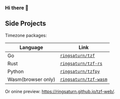 ### Hi there 👋

## Side Projects

Timezone packages:

| Language           | Link                                                            |
| ------------------ | --------------------------------------------------------------- |
| Go                 | [`ringsaturn/tzf`](https://github.com/ringsaturn/tzf)           |
| Rust               | [`ringsaturn/tzf-rs`](https://github.com/ringsaturn/tzf-rs)     |
| Python             | [`ringsaturn/tzfpy`](https://github.com/ringsaturn/tzfpy)       |
| Wasm(browser only) | [`ringsaturn/tzf-wasm`](https://github.com/ringsaturn/tzf-wasm) |

Or onine preview: <https://ringsaturn.github.io/tzf-web/>.

<!--
**ringsaturn/ringsaturn** is a ✨ _special_ ✨ repository because its `README.md` (this file) appears on your GitHub profile.

Here are some ideas to get you started:

- 🔭 I’m currently working on ...
- 🌱 I’m currently learning ...
- 👯 I’m looking to collaborate on ...
- 🤔 I’m looking for help with ...
- 💬 Ask me about ...
- 📫 How to reach me: ...
- 😄 Pronouns: ...
- ⚡ Fun fact: ...
-->
